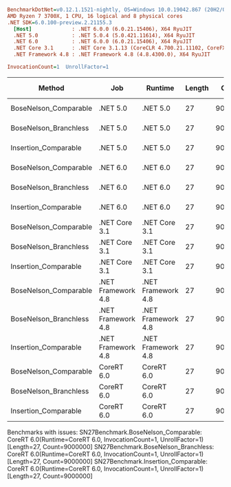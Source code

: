 ``` ini

BenchmarkDotNet=v0.12.1.1521-nightly, OS=Windows 10.0.19042.867 (20H2/October2020Update)
AMD Ryzen 7 3700X, 1 CPU, 16 logical and 8 physical cores
.NET SDK=6.0.100-preview.2.21155.3
  [Host]             : .NET 6.0.0 (6.0.21.15406), X64 RyuJIT
  .NET 5.0           : .NET 5.0.4 (5.0.421.11614), X64 RyuJIT
  .NET 6.0           : .NET 6.0.0 (6.0.21.15406), X64 RyuJIT
  .NET Core 3.1      : .NET Core 3.1.13 (CoreCLR 4.700.21.11102, CoreFX 4.700.21.11602), X64 RyuJIT
  .NET Framework 4.8 : .NET Framework 4.8 (4.8.4300.0), X64 RyuJIT

InvocationCount=1  UnrollFactor=1  

```
|                Method |                Job |            Runtime | Length |   Count |     Mean |   Error |  StdDev |   Median | Gen 0 | Gen 1 | Gen 2 | Allocated |
|---------------------- |------------------- |------------------- |------- |-------- |---------:|--------:|--------:|---------:|------:|------:|------:|----------:|
| BoseNelson_Comparable |           .NET 5.0 |           .NET 5.0 |     27 | 9000000 | 124.2 ms | 0.18 ms | 0.16 ms | 124.2 ms |     - |     - |     - |         - |
| BoseNelson_Branchless |           .NET 5.0 |           .NET 5.0 |     27 | 9000000 | 237.1 ms | 2.04 ms | 1.91 ms | 237.3 ms |     - |     - |     - |      48 B |
|  Insertion_Comparable |           .NET 5.0 |           .NET 5.0 |     27 | 9000000 | 111.6 ms | 0.15 ms | 0.12 ms | 111.6 ms |     - |     - |     - |         - |
| BoseNelson_Comparable |           .NET 6.0 |           .NET 6.0 |     27 | 9000000 | 123.8 ms | 0.29 ms | 0.24 ms | 123.7 ms |     - |     - |     - |     144 B |
| BoseNelson_Branchless |           .NET 6.0 |           .NET 6.0 |     27 | 9000000 | 236.6 ms | 1.50 ms | 1.33 ms | 236.9 ms |     - |     - |     - |     144 B |
|  Insertion_Comparable |           .NET 6.0 |           .NET 6.0 |     27 | 9000000 | 120.4 ms | 2.40 ms | 5.17 ms | 122.8 ms |     - |     - |     - |     144 B |
| BoseNelson_Comparable |      .NET Core 3.1 |      .NET Core 3.1 |     27 | 9000000 | 124.4 ms | 0.33 ms | 0.29 ms | 124.3 ms |     - |     - |     - |         - |
| BoseNelson_Branchless |      .NET Core 3.1 |      .NET Core 3.1 |     27 | 9000000 | 240.1 ms | 0.61 ms | 0.57 ms | 240.1 ms |     - |     - |     - |      48 B |
|  Insertion_Comparable |      .NET Core 3.1 |      .NET Core 3.1 |     27 | 9000000 | 120.1 ms | 2.32 ms | 2.39 ms | 120.5 ms |     - |     - |     - |         - |
| BoseNelson_Comparable | .NET Framework 4.8 | .NET Framework 4.8 |     27 | 9000000 | 130.2 ms | 0.26 ms | 0.23 ms | 130.3 ms |     - |     - |     - |         - |
| BoseNelson_Branchless | .NET Framework 4.8 | .NET Framework 4.8 |     27 | 9000000 | 239.2 ms | 0.56 ms | 0.50 ms | 239.2 ms |     - |     - |     - |         - |
|  Insertion_Comparable | .NET Framework 4.8 | .NET Framework 4.8 |     27 | 9000000 | 162.2 ms | 0.58 ms | 0.52 ms | 162.1 ms |     - |     - |     - |         - |
| BoseNelson_Comparable |         CoreRT 6.0 |         CoreRT 6.0 |     27 | 9000000 |       NA |      NA |      NA |       NA |     - |     - |     - |         - |
| BoseNelson_Branchless |         CoreRT 6.0 |         CoreRT 6.0 |     27 | 9000000 |       NA |      NA |      NA |       NA |     - |     - |     - |         - |
|  Insertion_Comparable |         CoreRT 6.0 |         CoreRT 6.0 |     27 | 9000000 |       NA |      NA |      NA |       NA |     - |     - |     - |         - |

Benchmarks with issues:
  SN27Benchmark.BoseNelson_Comparable: CoreRT 6.0(Runtime=CoreRT 6.0, InvocationCount=1, UnrollFactor=1) [Length=27, Count=9000000]
  SN27Benchmark.BoseNelson_Branchless: CoreRT 6.0(Runtime=CoreRT 6.0, InvocationCount=1, UnrollFactor=1) [Length=27, Count=9000000]
  SN27Benchmark.Insertion_Comparable: CoreRT 6.0(Runtime=CoreRT 6.0, InvocationCount=1, UnrollFactor=1) [Length=27, Count=9000000]
